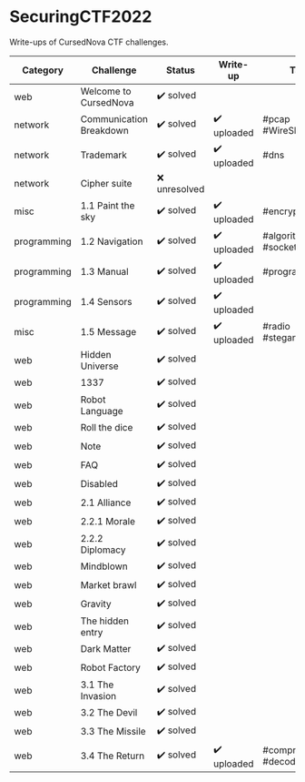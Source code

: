 # SecuringCTF2022
Write-ups of CursedNova CTF challenges. 

| Category    | Challenge               | Status                    | Write-up                    | Tag               |
|-------------|-------------------------|---------------------------|-----------------------------|-------------------|
| web         | Welcome to CursedNova   | :heavy_check_mark: solved |                             |  |
| network     | Communication Breakdown | :heavy_check_mark: solved | :heavy_check_mark: uploaded | #pcap #WireShark  |
| network     | Trademark               | :heavy_check_mark: solved | :heavy_check_mark: uploaded | #dns              |
| network     | Cipher suite            | :x: unresolved            |                             |  |
| misc        | 1.1 Paint the sky       | :heavy_check_mark: solved | :heavy_check_mark: uploaded | #encryption |
| programming | 1.2 Navigation          | :heavy_check_mark: solved | :heavy_check_mark: uploaded | #algoritms #socket |
| programming | 1.3 Manual              | :heavy_check_mark: solved | :heavy_check_mark: uploaded | #programming |
| programming | 1.4 Sensors             | :heavy_check_mark: solved | :heavy_check_mark: uploaded |  |
| misc        | 1.5 Message             | :heavy_check_mark: solved | :heavy_check_mark: uploaded | #radio #steganography |
| web         | Hidden Universe         | :heavy_check_mark: solved |                             |  |
| web         | 1337                    | :heavy_check_mark: solved |                             |  |
| web         | Robot Language          | :heavy_check_mark: solved |                             |  |
| web         | Roll the dice           | :heavy_check_mark: solved |                             |  |
| web         | Note                    | :heavy_check_mark: solved |                             |  |
| web         | FAQ                     | :heavy_check_mark: solved |                             |  |
| web         | Disabled                | :heavy_check_mark: solved |                             |  |
| web         | 2.1 Alliance            | :heavy_check_mark: solved |                             |  |
| web         | 2.2.1 Morale            | :heavy_check_mark: solved |                             |  |
| web         | 2.2.2 Diplomacy         | :heavy_check_mark: solved |                             |  |
| web         | Mindblown               | :heavy_check_mark: solved |                             |  |
| web         | Market brawl            | :heavy_check_mark: solved |                             |  |
| web         | Gravity                 | :heavy_check_mark: solved |                             |  |
| web         | The hidden entry        | :heavy_check_mark: solved |                             |  |
| web         | Dark Matter             | :heavy_check_mark: solved |                             |  |
| web         | Robot Factory           | :heavy_check_mark: solved |                             |  |
| web         | 3.1 The Invasion        | :heavy_check_mark: solved |                             |  |
| web         | 3.2 The Devil           | :heavy_check_mark: solved |                             |  |
| web         | 3.3 The Missile         | :heavy_check_mark: solved |                             |  |
| web         | 3.4 The Return          | :heavy_check_mark: solved | :heavy_check_mark: uploaded | #compress #decode |

